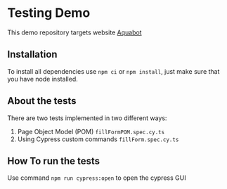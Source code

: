 # Testing Demo

This demo repository targets website [Aquabot](https://aquabottesting.com/)

## Installation

To install all dependencies use `npm ci` or `npm install`, just make sure that you have node installed.

## About the tests

There are two tests implemented in two different ways:
1. Page Object Model (POM) `fillFormPOM.spec.cy.ts`
2. Using Cypress custom commands `fillForm.spec.cy.ts`

## How To run the tests

Use command `npm run cypress:open` to open the cypress GUI